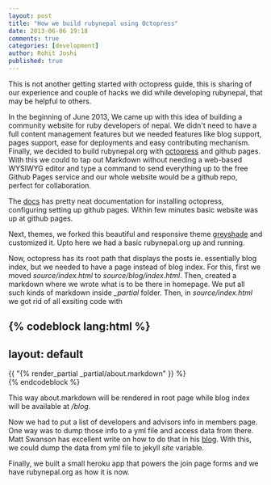 ```yaml
---
layout: post
title: "How we build rubynepal using Octopress"
date: 2013-06-06 19:18
comments: true
categories: [development]
author: Rohit Joshi
published: true
---
```


This is not another getting started with octopress guide, this is sharing of our experience and couple of hacks we did while developing rubynepal, that may be helpful to others.

In the beginning of June 2013, We came up with this idea of building a community website for ruby developers of nepal.
We didn't need to have a full content management features but we needed features like blog support, pages support, ease for deployments and easy contributing mechanism. Finally, we decided to build rubynepal.org with [octopress](http://octopress.org) and github pages. With this we could to tap out Markdown without needing a web-based WYSIWYG editor and type a command to send everything up to the free Github Pages service and our whole website would be a github repo, perfect for collaboration.

The [docs](http://octopress.org/docs/) has pretty neat documentation for installing octopress, configuring setting up github pages. Within few minutes basic website was up at github pages.

Next, themes, we forked this beautiful and responsive theme [greyshade](https://github.com/shashankmehta/greyshade) and customized it. Upto here we had a basic rubynepal.org up and running.

Now, octopress has its root path that displays the posts ie. essentially blog index, but we needed to have a page instead of blog index.
For this, first we moved *source/index.html* to *source/blog/index.html*. Then, created a markdown where we wrote what is to be there in homepage.
We put all such kinds of markdown inside *_partial* folder.
Then, in *source/index.html* we got rid of all exsiting code with 

{% codeblock lang:html %}
  ---
  layout: default
  ---
  <div id="page_about"/>
    {{ "{% render_partial _partial/about.markdown" }} %}
  </div>
{% endcodeblock %}

This way about.markdown will be rendered in root page while blog index will be available at */blog*.

Now we had to put a list of developers and advisors info in members page. One way was to dump those info to a yml file and access data from there. Matt Swanson has excellent write on how to do that in his [blog](http://mdswanson.com/blog/2013/06/03/jekyll-201.html). With this, we could dump the data from yml file to jekyll *site* variable.

Finally, we built a small heroku app that powers the join page forms and we have rubynepal.org as how it is now.




